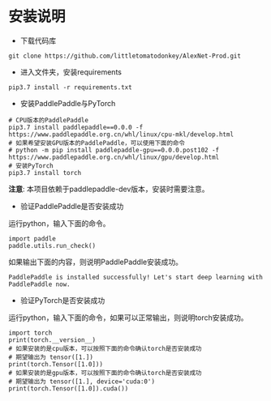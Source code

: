 # 安装说明

* 下载代码库

```shell
git clone https://github.com/littletomatodonkey/AlexNet-Prod.git
```

* 进入文件夹，安装requirements

```shell
pip3.7 install -r requirements.txt
```

* 安装PaddlePaddle与PyTorch

```shell
# CPU版本的PaddlePaddle
pip3.7 install paddlepaddle==0.0.0 -f https://www.paddlepaddle.org.cn/whl/linux/cpu-mkl/develop.html
# 如果希望安装GPU版本的PaddlePaddle，可以使用下面的命令
# python -m pip install paddlepaddle-gpu==0.0.0.post102 -f https://www.paddlepaddle.org.cn/whl/linux/gpu/develop.html
# 安装PyTorch
pip3.7 install torch
```

**注意**: 本项目依赖于paddlepaddle-dev版本，安装时需要注意。

* 验证PaddlePaddle是否安装成功

运行python，输入下面的命令。

```shell
import paddle
paddle.utils.run_check()
```

如果输出下面的内容，则说明PaddlePaddle安装成功。

```
PaddlePaddle is installed successfully! Let's start deep learning with PaddlePaddle now.
```


* 验证PyTorch是否安装成功

运行python，输入下面的命令，如果可以正常输出，则说明torch安装成功。

```shell
import torch
print(torch.__version__)
# 如果安装的是cpu版本，可以按照下面的命令确认torch是否安装成功
# 期望输出为 tensor([1.])
print(torch.Tensor([1.0]))
# 如果安装的是gpu版本，可以按照下面的命令确认torch是否安装成功
# 期望输出为 tensor([1.], device='cuda:0')
print(torch.Tensor([1.0]).cuda())
```
